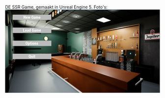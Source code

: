 DE SSR Game,
gemaakt in Unreal Engine 5.
Foto's:
![alt text](https://github.com/jordiboerboom/SSR_Game/blob/main/Pictures/Options1.png?raw=true)
